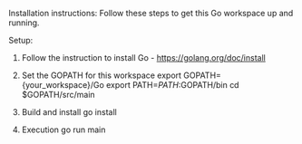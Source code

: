 Installation instructions:
Follow these steps to get this Go workspace up and running.

Setup:

1. Follow the instruction to install Go - https://golang.org/doc/install

2. Set the GOPATH for this workspace
    export GOPATH={your_workspace}/Go
    export PATH=$PATH:$GOPATH/bin
    cd $GOPATH/src/main
    
3. Build and install
    go install

4. Execution
    go run main
